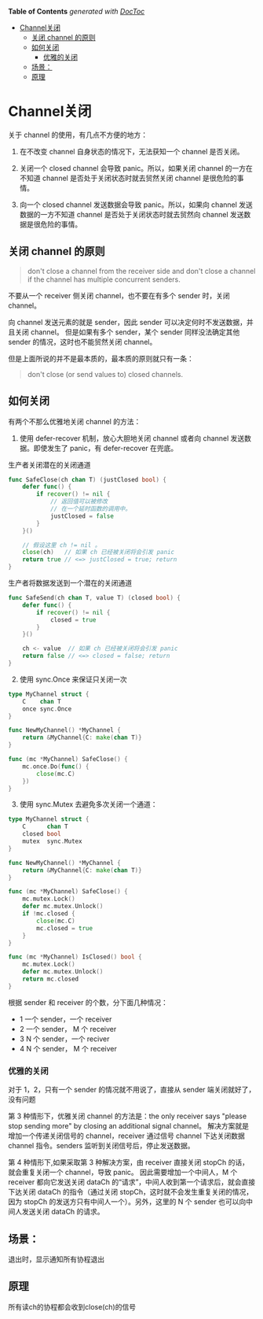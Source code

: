 <!-- START doctoc generated TOC please keep comment here to allow auto update -->
<!-- DON'T EDIT THIS SECTION, INSTEAD RE-RUN doctoc TO UPDATE -->
**Table of Contents**  *generated with [DocToc](https://github.com/thlorenz/doctoc)*

- [Channel关闭](#channel%E5%85%B3%E9%97%AD)
  - [关闭 channel 的原则](#%E5%85%B3%E9%97%AD-channel-%E7%9A%84%E5%8E%9F%E5%88%99)
  - [如何关闭](#%E5%A6%82%E4%BD%95%E5%85%B3%E9%97%AD)
    - [优雅的关闭](#%E4%BC%98%E9%9B%85%E7%9A%84%E5%85%B3%E9%97%AD)
  - [场景：](#%E5%9C%BA%E6%99%AF)
  - [原理](#%E5%8E%9F%E7%90%86)

<!-- END doctoc generated TOC please keep comment here to allow auto update -->

# Channel关闭

关于 channel 的使用，有几点不方便的地方：

1. 在不改变 channel 自身状态的情况下，无法获知一个 channel 是否关闭。

2. 关闭一个 closed channel 会导致 panic。所以，如果关闭 channel 的一方在不知道 channel 是否处于关闭状态时就去贸然关闭 channel 是很危险的事情。

3. 向一个 closed channel 发送数据会导致 panic。所以，如果向 channel 发送数据的一方不知道 channel 是否处于关闭状态时就去贸然向 channel 发送数据是很危险的事情。



## 关闭 channel 的原则
> don't close a channel from the receiver side and don't close a channel if the channel has multiple concurrent senders.

不要从一个 receiver 侧关闭 channel，也不要在有多个 sender 时，关闭 channel。


向 channel 发送元素的就是 sender，因此 sender 可以决定何时不发送数据，并且关闭 channel。
但是如果有多个 sender，某个 sender 同样没法确定其他 sender 的情况，这时也不能贸然关闭 channel。

但是上面所说的并不是最本质的，最本质的原则就只有一条：

> don't close (or send values to) closed channels.

## 如何关闭
有两个不那么优雅地关闭 channel 的方法：

1. 使用 defer-recover 机制，放心大胆地关闭 channel 或者向 channel 发送数据。即使发生了 panic，有 defer-recover 在兜底。

生产者关闭潜在的关闭通道
```go
func SafeClose(ch chan T) (justClosed bool) {
    defer func() {
        if recover() != nil {
            // 返回值可以被修改
            // 在一个延时函数的调用中。
            justClosed = false
        }
    }()

    // 假设这里 ch != nil 。
    close(ch)   // 如果 ch 已经被关闭将会引发 panic
    return true // <=> justClosed = true; return
}
```

生产者将数据发送到一个潜在的关闭通道
```go
func SafeSend(ch chan T, value T) (closed bool) {
    defer func() {
        if recover() != nil {
            closed = true
        }
    }()

    ch <- value  // 如果 ch 已经被关闭将会引发 panic
    return false // <=> closed = false; return
}
```

2. 使用 sync.Once 来保证只关闭一次
```go
type MyChannel struct {
    C    chan T
    once sync.Once
}

func NewMyChannel() *MyChannel {
    return &MyChannel{C: make(chan T)}
}

func (mc *MyChannel) SafeClose() {
    mc.once.Do(func() {
        close(mc.C)
    })
}
```
3. 使用 sync.Mutex 去避免多次关闭一个通道：
```go
type MyChannel struct {
    C      chan T
    closed bool
    mutex  sync.Mutex
}

func NewMyChannel() *MyChannel {
    return &MyChannel{C: make(chan T)}
}

func (mc *MyChannel) SafeClose() {
    mc.mutex.Lock()
    defer mc.mutex.Unlock()
    if !mc.closed {
        close(mc.C)
        mc.closed = true
    }
}

func (mc *MyChannel) IsClosed() bool {
    mc.mutex.Lock()
    defer mc.mutex.Unlock()
    return mc.closed
}
```

根据 sender 和 receiver 的个数，分下面几种情况：

- 1 一个 sender，一个 receiver
- 2 一个 sender， M 个 receiver
- 3 N 个 sender，一个 reciver
- 4 N 个 sender， M 个 receiver

### 优雅的关闭

对于 1，2，只有一个 sender 的情况就不用说了，直接从 sender 端关闭就好了，没有问题

第 3 种情形下，优雅关闭 channel 的方法是：the only receiver says "please stop sending more" by closing an additional signal channel。
解决方案就是增加一个传递关闭信号的 channel，receiver 通过信号 channel 下达关闭数据 channel 指令。senders 监听到关闭信号后，停止发送数据。

第 4 种情形下,如果采取第 3 种解决方案，由 receiver 直接关闭 stopCh 的话，就会重复关闭一个 channel，导致 panic。
因此需要增加一个中间人，M 个 receiver 都向它发送关闭 dataCh 的“请求”，中间人收到第一个请求后，就会直接下达关闭 dataCh 的指令（通过关闭 stopCh，这时就不会发生重复关闭的情况，因为 stopCh 的发送方只有中间人一个）。另外，这里的 N 个 sender 也可以向中间人发送关闭 dataCh 的请求。

## 场景：

退出时，显示通知所有协程退出

## 原理

所有读ch的协程都会收到close(ch)的信号

